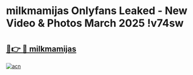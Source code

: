 # milkmamijas Onlyfans Leaked - New Video & Photos March 2025 !v74sw

# <h2><a href="https://xpo7jk.iuczelnia.edu.pl?title=milkmamijas&ref=v74sw">🔗👉 🔴 milkmamijas</a></h2>

[![acn](https://github.com/user-attachments/assets/0f9c940e-d8b0-45ae-aac7-cd30a18b3e1c)](https://xpo7jk.iuczelnia.edu.pl?title=milkmamijas&ref=v74sw)


